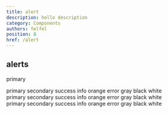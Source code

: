 ```yaml
---
title: alert
description: hello description
category: Components
authors: felfel
position: 8
href: /alert
---
```


## alerts

<div class="browser-app">
  <div class="header">
    <span class="dot"></span>
    <span class="dot"></span>
    <span class="dot"></span>
  </div>
  <div class="py-5 px-5">

<span class="alert">primary</span>

</div>

</div>

<div class="browser-app">
  <div class="header">
    <span class="dot"></span>
    <span class="dot"></span>
    <span class="dot"></span>
  </div>
  <div class="py-5 px-5 row gap-4">
<span class="alert primary">primary</span>
<span class="alert secondary">secondary</span>
<span class="alert success">success</span>
<span class="alert info">info</span>
<span class="alert orange">orange</span>
<span class="alert error">error</span>
<span class="alert gray">gray</span>
<span class="alert black">black</span>
<span class="alert white">white</span>
</div>
</div>
<div class="browser-app">
  <div class="header">
    <span class="dot"></span>
    <span class="dot"></span>
    <span class="dot"></span>
  </div>
  <div class="py-5 px-5 row gap-4">
<span class="alert outlined primary">primary</span>
<span class="alert outlined secondary">secondary</span>
<span class="alert outlined success">success</span>
<span class="alert outlined info">info</span>
<span class="alert outlined orange">orange</span>
<span class="alert outlined error">error</span>
<span class="alert outlined gray">gray</span>
<span class="alert outlined black">black</span>
<span class="alert outlined white">white</span>

</div>

</div>

<div class="browser-app">
  <div class="header">
    <span class="dot"></span>
    <span class="dot"></span>
    <span class="dot"></span>
  </div>
  <div class="py-5 px-5 row gap-4">
<span class="alert primary-flat">primary</span>
<span class="alert secondary-flat">secondary</span>
<span class="alert success-flat">success</span>
<span class="alert info-flat">info</span>
<span class="alert orange-flat">orange</span>
<span class="alert error-flat">error</span>
<span class="alert gray-flat">gray</span>
<span class="alert black-flat">black</span>
<span class="alert white-flat">white</span>

</div>

</div>

